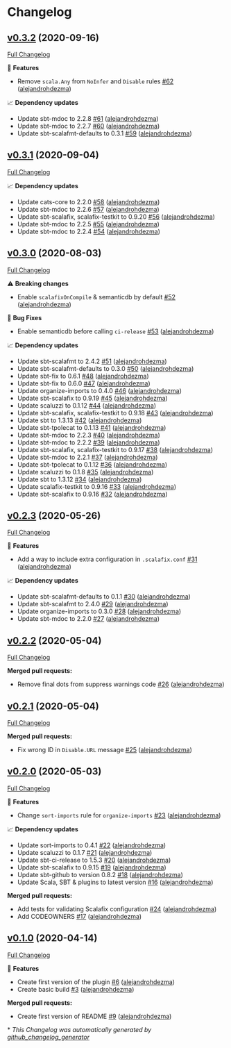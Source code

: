 # Changelog

## [v0.3.2](https://github.com/alejandrohdezma/sbt-scalafix-defaults/tree/v0.3.2) (2020-09-16)

[Full Changelog](https://github.com/alejandrohdezma/sbt-scalafix-defaults/compare/v0.3.1...v0.3.2)

🚀 **Features**

- Remove `scala.Any` from `NoInfer` and `Disable` rules [\#62](https://github.com/alejandrohdezma/sbt-scalafix-defaults/pull/62) ([alejandrohdezma](https://github.com/alejandrohdezma))

📈 **Dependency updates**

- Update sbt-mdoc to 2.2.8 [\#61](https://github.com/alejandrohdezma/sbt-scalafix-defaults/pull/61) ([alejandrohdezma](https://github.com/alejandrohdezma))
- Update sbt-mdoc to 2.2.7 [\#60](https://github.com/alejandrohdezma/sbt-scalafix-defaults/pull/60) ([alejandrohdezma](https://github.com/alejandrohdezma))
- Update sbt-scalafmt-defaults to 0.3.1 [\#59](https://github.com/alejandrohdezma/sbt-scalafix-defaults/pull/59) ([alejandrohdezma](https://github.com/alejandrohdezma))

## [v0.3.1](https://github.com/alejandrohdezma/sbt-scalafix-defaults/tree/v0.3.1) (2020-09-04)

[Full Changelog](https://github.com/alejandrohdezma/sbt-scalafix-defaults/compare/v0.3.0...v0.3.1)

📈 **Dependency updates**

- Update cats-core to 2.2.0 [\#58](https://github.com/alejandrohdezma/sbt-scalafix-defaults/pull/58) ([alejandrohdezma](https://github.com/alejandrohdezma))
- Update sbt-mdoc to 2.2.6 [\#57](https://github.com/alejandrohdezma/sbt-scalafix-defaults/pull/57) ([alejandrohdezma](https://github.com/alejandrohdezma))
- Update sbt-scalafix, scalafix-testkit to 0.9.20 [\#56](https://github.com/alejandrohdezma/sbt-scalafix-defaults/pull/56) ([alejandrohdezma](https://github.com/alejandrohdezma))
- Update sbt-mdoc to 2.2.5 [\#55](https://github.com/alejandrohdezma/sbt-scalafix-defaults/pull/55) ([alejandrohdezma](https://github.com/alejandrohdezma))
- Update sbt-mdoc to 2.2.4 [\#54](https://github.com/alejandrohdezma/sbt-scalafix-defaults/pull/54) ([alejandrohdezma](https://github.com/alejandrohdezma))

## [v0.3.0](https://github.com/alejandrohdezma/sbt-scalafix-defaults/tree/v0.3.0) (2020-08-03)

[Full Changelog](https://github.com/alejandrohdezma/sbt-scalafix-defaults/compare/v0.2.3...v0.3.0)

⚠️ **Breaking changes**

- Enable `scalafixOnCompile` & semanticdb by default [\#52](https://github.com/alejandrohdezma/sbt-scalafix-defaults/pull/52) ([alejandrohdezma](https://github.com/alejandrohdezma))

🐛 **Bug Fixes**

- Enable semanticdb before calling `ci-release` [\#53](https://github.com/alejandrohdezma/sbt-scalafix-defaults/pull/53) ([alejandrohdezma](https://github.com/alejandrohdezma))

📈 **Dependency updates**

- Update sbt-scalafmt to 2.4.2 [\#51](https://github.com/alejandrohdezma/sbt-scalafix-defaults/pull/51) ([alejandrohdezma](https://github.com/alejandrohdezma))
- Update sbt-scalafmt-defaults to 0.3.0 [\#50](https://github.com/alejandrohdezma/sbt-scalafix-defaults/pull/50) ([alejandrohdezma](https://github.com/alejandrohdezma))
- Update sbt-fix to 0.6.1 [\#48](https://github.com/alejandrohdezma/sbt-scalafix-defaults/pull/48) ([alejandrohdezma](https://github.com/alejandrohdezma))
- Update sbt-fix to 0.6.0 [\#47](https://github.com/alejandrohdezma/sbt-scalafix-defaults/pull/47) ([alejandrohdezma](https://github.com/alejandrohdezma))
- Update organize-imports to 0.4.0 [\#46](https://github.com/alejandrohdezma/sbt-scalafix-defaults/pull/46) ([alejandrohdezma](https://github.com/alejandrohdezma))
- Update sbt-scalafix to 0.9.19 [\#45](https://github.com/alejandrohdezma/sbt-scalafix-defaults/pull/45) ([alejandrohdezma](https://github.com/alejandrohdezma))
- Update scaluzzi to 0.1.12 [\#44](https://github.com/alejandrohdezma/sbt-scalafix-defaults/pull/44) ([alejandrohdezma](https://github.com/alejandrohdezma))
- Update sbt-scalafix, scalafix-testkit to 0.9.18 [\#43](https://github.com/alejandrohdezma/sbt-scalafix-defaults/pull/43) ([alejandrohdezma](https://github.com/alejandrohdezma))
- Update sbt to 1.3.13 [\#42](https://github.com/alejandrohdezma/sbt-scalafix-defaults/pull/42) ([alejandrohdezma](https://github.com/alejandrohdezma))
- Update sbt-tpolecat to 0.1.13 [\#41](https://github.com/alejandrohdezma/sbt-scalafix-defaults/pull/41) ([alejandrohdezma](https://github.com/alejandrohdezma))
- Update sbt-mdoc to 2.2.3 [\#40](https://github.com/alejandrohdezma/sbt-scalafix-defaults/pull/40) ([alejandrohdezma](https://github.com/alejandrohdezma))
- Update sbt-mdoc to 2.2.2 [\#39](https://github.com/alejandrohdezma/sbt-scalafix-defaults/pull/39) ([alejandrohdezma](https://github.com/alejandrohdezma))
- Update sbt-scalafix, scalafix-testkit to 0.9.17 [\#38](https://github.com/alejandrohdezma/sbt-scalafix-defaults/pull/38) ([alejandrohdezma](https://github.com/alejandrohdezma))
- Update sbt-mdoc to 2.2.1 [\#37](https://github.com/alejandrohdezma/sbt-scalafix-defaults/pull/37) ([alejandrohdezma](https://github.com/alejandrohdezma))
- Update sbt-tpolecat to 0.1.12 [\#36](https://github.com/alejandrohdezma/sbt-scalafix-defaults/pull/36) ([alejandrohdezma](https://github.com/alejandrohdezma))
- Update scaluzzi to 0.1.8 [\#35](https://github.com/alejandrohdezma/sbt-scalafix-defaults/pull/35) ([alejandrohdezma](https://github.com/alejandrohdezma))
- Update sbt to 1.3.12 [\#34](https://github.com/alejandrohdezma/sbt-scalafix-defaults/pull/34) ([alejandrohdezma](https://github.com/alejandrohdezma))
- Update scalafix-testkit to 0.9.16 [\#33](https://github.com/alejandrohdezma/sbt-scalafix-defaults/pull/33) ([alejandrohdezma](https://github.com/alejandrohdezma))
- Update sbt-scalafix to 0.9.16 [\#32](https://github.com/alejandrohdezma/sbt-scalafix-defaults/pull/32) ([alejandrohdezma](https://github.com/alejandrohdezma))

## [v0.2.3](https://github.com/alejandrohdezma/sbt-scalafix-defaults/tree/v0.2.3) (2020-05-26)

[Full Changelog](https://github.com/alejandrohdezma/sbt-scalafix-defaults/compare/v0.2.2...v0.2.3)

🚀 **Features**

- Add a way to include extra configuration in `.scalafix.conf` [\#31](https://github.com/alejandrohdezma/sbt-scalafix-defaults/pull/31) ([alejandrohdezma](https://github.com/alejandrohdezma))

📈 **Dependency updates**

- Update sbt-scalafmt-defaults to 0.1.1 [\#30](https://github.com/alejandrohdezma/sbt-scalafix-defaults/pull/30) ([alejandrohdezma](https://github.com/alejandrohdezma))
- Update sbt-scalafmt to 2.4.0 [\#29](https://github.com/alejandrohdezma/sbt-scalafix-defaults/pull/29) ([alejandrohdezma](https://github.com/alejandrohdezma))
- Update organize-imports to 0.3.0 [\#28](https://github.com/alejandrohdezma/sbt-scalafix-defaults/pull/28) ([alejandrohdezma](https://github.com/alejandrohdezma))
- Update sbt-mdoc to 2.2.0 [\#27](https://github.com/alejandrohdezma/sbt-scalafix-defaults/pull/27) ([alejandrohdezma](https://github.com/alejandrohdezma))

## [v0.2.2](https://github.com/alejandrohdezma/sbt-scalafix-defaults/tree/v0.2.2) (2020-05-04)

[Full Changelog](https://github.com/alejandrohdezma/sbt-scalafix-defaults/compare/v0.2.1...v0.2.2)

**Merged pull requests:**

- Remove final dots from suppress warnings code [\#26](https://github.com/alejandrohdezma/sbt-scalafix-defaults/pull/26) ([alejandrohdezma](https://github.com/alejandrohdezma))

## [v0.2.1](https://github.com/alejandrohdezma/sbt-scalafix-defaults/tree/v0.2.1) (2020-05-04)

[Full Changelog](https://github.com/alejandrohdezma/sbt-scalafix-defaults/compare/v0.2.0...v0.2.1)

**Merged pull requests:**

- Fix wrong ID in `Disable.URL` message [\#25](https://github.com/alejandrohdezma/sbt-scalafix-defaults/pull/25) ([alejandrohdezma](https://github.com/alejandrohdezma))

## [v0.2.0](https://github.com/alejandrohdezma/sbt-scalafix-defaults/tree/v0.2.0) (2020-05-03)

[Full Changelog](https://github.com/alejandrohdezma/sbt-scalafix-defaults/compare/v0.1.0...v0.2.0)

🚀 **Features**

- Change `sort-imports` rule for `organize-imports` [\#23](https://github.com/alejandrohdezma/sbt-scalafix-defaults/pull/23) ([alejandrohdezma](https://github.com/alejandrohdezma))

📈 **Dependency updates**

- Update sort-imports to 0.4.1 [\#22](https://github.com/alejandrohdezma/sbt-scalafix-defaults/pull/22) ([alejandrohdezma](https://github.com/alejandrohdezma))
- Update scaluzzi to 0.1.7 [\#21](https://github.com/alejandrohdezma/sbt-scalafix-defaults/pull/21) ([alejandrohdezma](https://github.com/alejandrohdezma))
- Update sbt-ci-release to 1.5.3 [\#20](https://github.com/alejandrohdezma/sbt-scalafix-defaults/pull/20) ([alejandrohdezma](https://github.com/alejandrohdezma))
- Update sbt-scalafix to 0.9.15 [\#19](https://github.com/alejandrohdezma/sbt-scalafix-defaults/pull/19) ([alejandrohdezma](https://github.com/alejandrohdezma))
- Update sbt-github to version 0.8.2 [\#18](https://github.com/alejandrohdezma/sbt-scalafix-defaults/pull/18) ([alejandrohdezma](https://github.com/alejandrohdezma))
- Update Scala, SBT & plugins to latest version [\#16](https://github.com/alejandrohdezma/sbt-scalafix-defaults/pull/16) ([alejandrohdezma](https://github.com/alejandrohdezma))

**Merged pull requests:**

- Add tests for validating Scalafix configuration [\#24](https://github.com/alejandrohdezma/sbt-scalafix-defaults/pull/24) ([alejandrohdezma](https://github.com/alejandrohdezma))
- Add CODEOWNERS [\#17](https://github.com/alejandrohdezma/sbt-scalafix-defaults/pull/17) ([alejandrohdezma](https://github.com/alejandrohdezma))

## [v0.1.0](https://github.com/alejandrohdezma/sbt-scalafix-defaults/tree/v0.1.0) (2020-04-14)

[Full Changelog](https://github.com/alejandrohdezma/sbt-scalafix-defaults/compare/6f1e53fccb7c4f74f50664472c3c73bec0f17f40...v0.1.0)

🚀 **Features**

- Create first version of the plugin [\#6](https://github.com/alejandrohdezma/sbt-scalafix-defaults/pull/6) ([alejandrohdezma](https://github.com/alejandrohdezma))
- Create basic build [\#3](https://github.com/alejandrohdezma/sbt-scalafix-defaults/pull/3) ([alejandrohdezma](https://github.com/alejandrohdezma))

**Merged pull requests:**

- Create first version of README [\#9](https://github.com/alejandrohdezma/sbt-scalafix-defaults/pull/9) ([alejandrohdezma](https://github.com/alejandrohdezma))



\* *This Changelog was automatically generated by [github_changelog_generator](https://github.com/github-changelog-generator/github-changelog-generator)*

